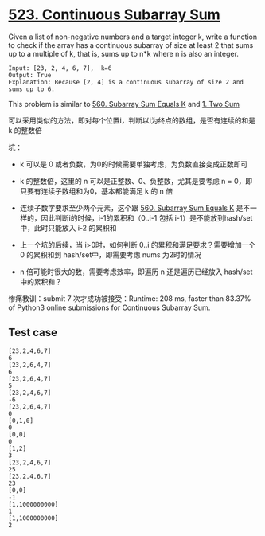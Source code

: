 # [523. Continuous Subarray Sum](https://leetcode.com/problems/continuous-subarray-sum/)

Given a list of non-negative numbers and a target integer k, write a function to check if the array has a continuous subarray of size at least 2 that sums up to a multiple of k, that is, sums up to n*k where n is also an integer.

```
Input: [23, 2, 4, 6, 7],  k=6
Output: True
Explanation: Because [2, 4] is a continuous subarray of size 2 and sums up to 6.
```

This problem is similar to [560. Subarray Sum Equals K](https://leetcode.com/problems/subarray-sum-equals-k/) and [1. Two Sum](https://leetcode.com/problems/two-sum/)

可以采用类似的方法，即对每个位置i，判断以i为终点的数组，是否有连续的和是 k 的整数倍

坑：

- k 可以是 0 或者负数，为0的时候需要单独考虑，为负数直接变成正数即可

- k 的整数倍，这里的 n 可以是正整数、0、负整数，尤其是要考虑 n = 0，即只要有连续子数组和为0，基本都能满足 k 的 n 倍

- 连续子数字要求至少两个元素，这个跟 [560. Subarray Sum Equals K](https://leetcode.com/problems/subarray-sum-equals-k/) 是不一样的，因此判断i的时候，i-1的累积和（0..i-1 包括 i-1）是不能放到hash/set中，此时只能放入 i-2 的累积和

- 上一个坑的后续，当 i>0时，如何判断 0..i 的累积和满足要求？需要增加一个 0 的累积和到 hash/set中，即需要考虑 nums 为2时的情况

- n 倍可能时很大的数，需要考虑效率，即遍历 n 还是遍历已经放入 hash/set 中的累积和？

惨痛教训：submit 7 次才成功被接受：Runtime: 208 ms, faster than 83.37% of Python3 online submissions for Continuous Subarray Sum.

## Test case

```
[23,2,4,6,7]
6
[23,2,6,4,7]
6
[23,2,6,4,7]
5
[23,2,4,6,7]
-6
[23,2,6,4,7]
0
[0,1,0]
0
[0,0]
0
[1,2]
3
[23,2,4,6,7]
25
[23,2,4,6,7]
23
[0,0]
-1
[1,1000000000]
1
[1,1000000000]
2
```